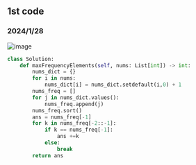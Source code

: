 ## 1st code
### 2024/1/28
![image](https://github.com/PhoenixCHW/My_leetcode/assets/39382795/2a3c3a4f-dd3b-47e1-9162-d2cdd88c168f)


```python
class Solution:
    def maxFrequencyElements(self, nums: List[int]) -> int:
        nums_dict = {}
        for i in nums:
            nums_dict[i] = nums_dict.setdefault(i,0) + 1
        nums_freq = []
        for j in nums_dict.values():
            nums_freq.append(j)
        nums_freq.sort()
        ans = nums_freq[-1]
        for k in nums_freq[-2::-1]:
            if k == nums_freq[-1]:
                ans +=k
            else:
                break
        return ans

```
